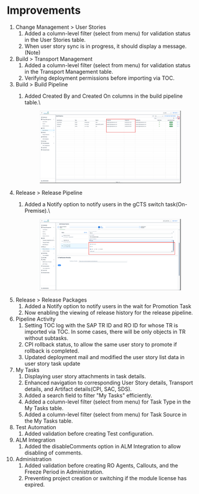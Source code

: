 # Improvements

1. Change Management > User Stories
   1. &#x20;Added a column-level filter (select from menu) for validation status in the User Stories table.
   2. When user story sync is in progress, it should display a message.(Note)
2. Build > Transport Management
   1. Added a column-level filter (select from menu) for validation status in the Transport Management table.
   2. Verifying deployment permissions before importing via TOC.
3. Build > Build Pipeline&#x20;
   1.  Added Created By and Created On columns in the build pipeline table.\


       <figure><img src="../.gitbook/assets/image (5).png" alt=""><figcaption></figcaption></figure>
4. Release > Release Pipeline
   1.  Added a Notify option to notify users in the gCTS switch task(On-Premise).\


       <figure><img src="../.gitbook/assets/image (3).png" alt=""><figcaption></figcaption></figure>
5. Release > Release Packages
   1. Added a Notify option to notify users in the wait for Promotion Task
   2. Now enabling the viewing of release history for the release pipeline.
6. Pipeline Activity
   1. Setting TOC log with the SAP TR ID and RO ID for whose TR is imported via TOC. In some cases, there will be only objects in TR without subtasks.
   2. CPI rollback status, to allow the same user story to promote if rollback is completed.
   3. Updated deployment mail and modified the user story list data in user story task update
7. My Tasks
   1. Displaying user story attachments in task details.
   2. Enhanced navigation to corresponding User Story details, Transport details, and Artifact details(CPI, SAC, SDS).
   3. Added a search field to filter "My Tasks" efficiently.
   4. Added a column-level filter (select from menu) for Task Type in the My Tasks table.
   5. Added a column-level filter (select from menu) for Task Source in the My Tasks table.
8. Test Automation
   1. Added validation before creating Test configuration.
9. ALM Integration
   1. Added the disableComments option in ALM Integration to allow disabling of comments.
10. Administration
    1. Added validation before creating RO Agents, Callouts, and the Freeze Period in Administration.
    2. Preventing project creation or switching if the module license has expired.

